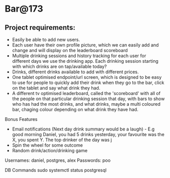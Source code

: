 # Bar@173

## Project requirements:

- Easily be able to add new users.
- Each user have their own profile picture, which we can easily add and change and will display on the leaderboard scoreboard
- Multiple drinking sessions and history tracking for each user for different days we use the drinking app. Each drinking session starting with which drinks are on tap/available today?
- Drinks, different drinks available to add with different prices.
- One tablet optimised endpoint/url screen, which is designed to be easy to use for people to quickly add their drink when they go to the bar, click on the tablet and say what drink they had.
- A different tv optimised leaderboard, called the 'scoreboard' with all of the people on that particular drinking session that day, with bars to show who has had the most drinks, and what drinks, maybe a multi coloured bar, chaging colour depending on what drink they have had.

Bonus Features
- Email notifications (Next day drink summary would be a laugh) - E.g good morning Daniel, you had 5 drinks yesterday, your favourite was the X, you spent Y.
The top drinker of the day was j
- Spin the wheel for some outcome
- Random drink/action/drinking game

Usernames: daniel, postgres, alex
Passwords: poo

DB Commands
sudo systemctl status postgresql
